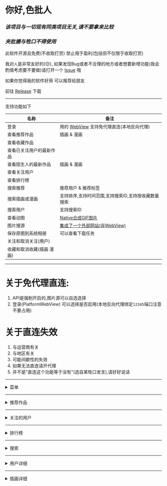 # 你好,色批人
### _该项目与一切现有同类项目无关,请不要拿来比较_

### _夹批搪与牲口不得使用_

此软件开源且免费(不收取打赏) 禁止用于盈利(包括但不仅限于收取打赏)

我对`人`是非常友好的(😊), 如果发现Bug或者不合理的地方或者想要新增功能(我会酌情考虑要不要做)请打开一个 [Issue](https://github.com/xiao-cao-x/pixiv_func_android/issues/new) 哦

如果你觉得我的软件好用 可以推荐给朋友

前往 [Release](https://github.com/xiao-cao-x/pixiv_func_android/releases) 下载

---

支持功能如下

| 名称 | 备注 |
| --- | --- |
| 登录 | 用的 [WebView](https://github.com/xiao-cao-x/pixiv_func_android/blob/main/android/app/src/main/kotlin/top/xiaocao/pixiv/platform/webview/PlatformWebView.kt) 支持免代理直连(本地反向代理) |
| 查看推荐作品 | 插画 & 漫画 |
| 查看收藏作品 |  |
| 查看已关注用户的最新作品  |  |
| 查看陌生人的最新作品 | 插画 & 漫画 |
| 查看关注用户 |  |
| 查看排行榜 |  |
| 搜索推荐 | 推荐用户 & 推荐标签 |
| 搜索插画或漫画  | 支持排序,支持时间范围,支持搜索ID,支持按收藏数量搜索 |
| 搜索用户 | 支持搜索ID |
| 查看动图 | [Native合成GIF图片](https://github.com/xiao-cao-x/pixiv_func_android/blob/main/android/app/src/main/kotlin/top/xiaocao/pixiv/platform/api/PlatformApiPlugin.kt#L107) |
| 图片搜源 | [集成了一个外部网站(非WebView)](https://github.com/xiao-cao-x/pixiv_func_android/blob/main/lib/view_model/search_input_model.dart#L124) |
| 保存原图到系统相册 | 可以查看下载任务 |
| 关注和取消关注(用户) |  |
| 收藏和取消收藏(插画 漫画) |  |
---

# 关于免代理直连:
1. API是强制开启的,图片源可以自选选择
2. 登录(PlatformWebView) 可以选择是否启用(本地反向代理绑定`12345`端口注意不要占用)

# 关于直连失效
1. 与运营商有关
2. 与地区有关
3. 可能间歇性的失效
4. 如果无法直连请开代理
5. 并不是"直连这个功能等于没有"(选自某牲口发言),请好好说话 
---

<details>
 <summary>菜单</summary>

![](images/菜单.png)

</details>

---

<details>
 <summary>推荐作品</summary>

![](images/推荐作品.png)

</details>

---

<details>
 <summary>关注的用户</summary>

![](images/关注的用户.png)

</details>

---

<details>
 <summary>排行榜</summary>

![](images/排行榜.png)

</details>

---

<details>
 <summary>搜索</summary>

### `推荐用户`

![](images/推荐用户.png)

### `推荐标签` 

![](images/推荐标签.png)

### `搜索输入` 

![](images/搜索输入.png)

### `搜索过滤器` 

![](images/搜索过滤器.png)

### `搜索关键字` 

![](images/搜索关键字.png)

### `图片搜源` 

![](images/图片搜源.png)

</details>

---

<details>
 <summary>用户详细</summary>

### `用户信息`

![](images/用户信息.png)

### `用户插画`

![](images/用户插画.png)

</details>

---

<details>
 <summary>插画详细</summary>

![](images/插画详细.png)

</details>

